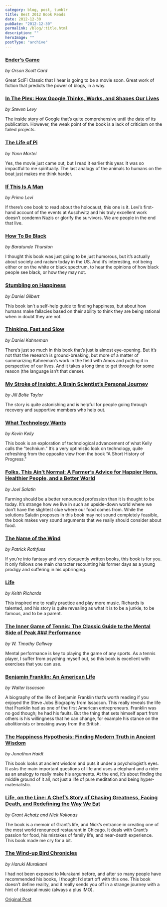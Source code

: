 ```yaml
---
category: blog, post, tumblr
title: Best 2012 Book Reads
date: 2012-12-30
pubDate: "2012-12-30"
permalink: /blog/:title.html
description: ""
heroImage: ""
postType: "archive"
---
```




### [Ender’s Game](http://www.goodreads.com/book/show/375802.Ender_s_Game)
*by Orson Scott Card*

Great SciFi Classic that I hear is going to be a movie soon. Great work of fiction that predicts the power of blogs, in a way.

### [In The Plex: How Google Thinks, Works, and Shapes Our Lives](http://www.goodreads.com/book/show/7841446-in-the-plex)
*by Steven Levy*

The inside story of Google that’s quite comprehensive until the date of its publication. However, the weak point of the book is a lack of criticism on the failed projects.

### [The Life of Pi](http://www.goodreads.com/book/show/4214.Life_of_Pi)
*by Yann Martel*

Yes, the movie just came out, but I read it earlier this year. It was so impactful to me spiritually. The last analogy of the animals to humans on the boat just makes me think harder.

### [If This Is A Man](http://www.goodreads.com/book/show/6181.If_This_Is_a_Man_The_Truce)
*by Primo Levi*

If there’s one book to read about the holocaust, this one is it. Levi’s first-hand account of the events at Auschwitz and his truly excellent work doesn’t condemn Nazis or glorify the survivors. We are people in the end that live.

### [How To Be Black](http://www.goodreads.com/book/show/12959743-how-to-be-black)
*by Baratunde Thurston*

I thought this book was just going to be just humorous, but it’s actually about society and racism today in the US. And it’s interesting, not being either or on the white or black spectrum, to hear the opinions of how black people see black, or how they may not.

### [Stumbling on Happiness](http://www.goodreads.com/book/show/56627.Stumbling_on_Happiness)
*by Daniel Gilbert*

This book isn’t a self-help guide to finding happiness, but about how humans make fallacies based on their ability to think they are being rational when in doubt they are not.

### [Thinking, Fast and Slow](http://www.goodreads.com/book/show/11468377-thinking-fast-and-slow)
*by Daniel Kahneman*

There’s just so much in this book that’s just is almost eye-opening. But it’s not that the research is ground-breaking, but more of a matter of summarizing Kahneman’s work in the field with Amos and putting it in perspective of our lives. And it takes a long time to get through for some reason (the language isn’t that dense).

### [My Stroke of Insight: A Brain Scientist’s Personal Journey](http://www.goodreads.com/book/show/142292.My_Stroke_of_Insight)
*by Jill Bolte Taylor*

The story is quite astonishing and is helpful for people going through recovery and supportive members who help out.

### [What Technology Wants](http://www.goodreads.com/book/show/7954936-what-technology-wants)
*by Kevin Kelly*

This book is an exploration of technological advancement of what Kelly calls the “technium.” It’s a very optimistic look on technology, quite refreshing from the opposite view from the book “A Short History of Progress."

### [Folks, This Ain’t Normal: A Farmer’s Advice for Happier Hens, Healthier People, and a Better World](http://www.goodreads.com/book/show/11521956-folks-this-ain-t-normal)
*by Joel Salatin*

Farming should be a better renounced profession than it is thought to be today. It’s strange how we live in such an upside-down world where we don’t have the slightest clue where our food comes from. While the solutions Salatin proposes in this book may not sound completely feasible, the book makes very sound arguments that we really should consider about food.

### [The Name of the Wind](http://www.goodreads.com/book/show/186074.The_Name_of_the_Wind)
*by Patrick Rothfuss*

If you’re into fantasy and very eloquently written books, this book is for you. It only follows one main character recounting his former days as a young prodigy and suffering in his upbringing.

### [Life](http://www.goodreads.com/book/show/9439303-life)
*by Keith Richards*

This inspired me to really practice and play more music. Richards is talented, and his story is quite revealing as what it is to be a junkie, to be famous, and to be a parent.

### [The Inner Game of Tennis: The Classic Guide to the Mental Side of Peak ### Performance](http://www.goodreads.com/book/show/905.The_Inner_Game_of_Tennis)
*by W. Timothy Gallwey*

Mental performance is key to playing the game of any sports. As a tennis player, I suffer from psyching myself out, so this book is excellent with exercises that you can use.

### [Benjamin Franklin: An American Life](http://www.goodreads.com/book/show/10883.Benjamin_Franklin)
*by Walter Issacson*

A biography of the life of Benjamin Franklin that’s worth reading if you enjoyed the Steve Jobs Biography from Issacson. This really reveals the life that Franklin had as one of the first American entrepreneurs. Franklin was no god though; he had his faults. But the thing that sets himself apart from others is his willingness that he can change, for example his stance on the abolitionists or breaking away from the British.

### [The Happiness Hypothesis: Finding Modern Truth in Ancient Wisdom](http://www.goodreads.com/book/show/96884.The_Happiness_Hypothesis)
*by Jonathon Haidt*

This book looks at ancient wisdom and puts it under a psychologist’s eyes. It asks the main important questions of life and uses a elephant and a rider as an analogy to really make his arguments. At the end, it’s about finding the middle ground of it all, not just a life of pure meditation and being hyper-materialistic.

### [Life, on the Line: A Chef’s Story of Chasing Greatness, Facing Death, and Redefining the Way We Eat](http://www.goodreads.com/book/show/8667490-life-on-the-line)
*by Grant Achatz and Nick Kokonas*

The book is a memoir of Grant’s life, and Nick’s entrance in creating one of the most world renounced restaurant in Chicago. It deals with Grant’s passion for food, his mistakes of family life, and near-death experience. This book made me cry for a bit.

### [The Wind-up Bird Chronicles](http://www.goodreads.com/book/show/11275.The_Wind_Up_Bird_Chronicle)
*by Haruki Murakami*

I had not been exposed to Murakami before, and after so many people have recommended his books, I thought I’d start off with this one. This book doesn’t define reality, and it really sends you off in a strange journey with a hint of classical music (always a plus IMO).

[Original Post](http://jermspeaks.com/post/39285329830/best-2012-book-reads)
